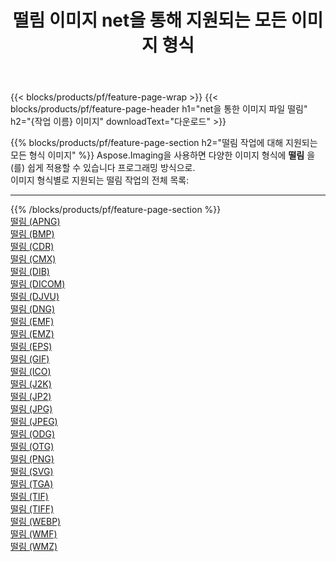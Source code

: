 ﻿---
title: 떨림 이미지 net을 통해 지원되는 모든 이미지 형식 
weight: 3920
url: /ko/net/dither 
lang: ko
langdirlevel: 2
locales: zh-hans,ja,it,ru,de,es,fr,nl,id,lt,pl,pt,vi,tr,ko,zh-hant,ar,hi,th,sv,cs,uk,he
description: Aspose.Imaging을 사용하면 net을 통해 쉽게 떨림 이미지를 만들 수 있습니다.
---

{{< blocks/products/pf/feature-page-wrap >}}
{{< blocks/products/pf/feature-page-header h1="net을 통한 이미지 파일 떨림" h2="{작업 이름} 이미지" downloadText="다운로드" >}}


{{% blocks/products/pf/feature-page-section  h2="떨림 작업에 대해 지원되는 모든 형식 이미지" %}}
Aspose.Imaging을 사용하면 다양한 이미지 형식에 **떨림** 을(를) 쉽게 적용할 수 있습니다 프로그래밍 방식으로. 
<br/>
이미지 형식별로 지원되는 떨림 작업의 전체 목록:
<hr/>
{{% /blocks/products/pf/feature-page-section %}}
<div class="container-fluid productfamilypage bg-gray">
    <div class="convertypes bg-gray agp-content section">
        <div class="container">
		<div class="row other-converters">
		    <div class='col-md-2 other-converter remove-lp remove-rp'><a href="/imaging/ko/net/dither/apng" >떨림 (APNG)</a></div><div class='col-md-2 other-converter remove-lp remove-rp'><a href="/imaging/ko/net/dither/bmp" >떨림 (BMP)</a></div><div class='col-md-2 other-converter remove-lp remove-rp'><a href="/imaging/ko/net/dither/cdr" >떨림 (CDR)</a></div><div class='col-md-2 other-converter remove-lp remove-rp'><a href="/imaging/ko/net/dither/cmx" >떨림 (CMX)</a></div><div class='col-md-2 other-converter remove-lp remove-rp'><a href="/imaging/ko/net/dither/dib" >떨림 (DIB)</a></div><div class='col-md-2 other-converter remove-lp remove-rp'><a href="/imaging/ko/net/dither/dicom" >떨림 (DICOM)</a></div><div class='col-md-2 other-converter remove-lp remove-rp'><a href="/imaging/ko/net/dither/djvu" >떨림 (DJVU)</a></div><div class='col-md-2 other-converter remove-lp remove-rp'><a href="/imaging/ko/net/dither/dng" >떨림 (DNG)</a></div><div class='col-md-2 other-converter remove-lp remove-rp'><a href="/imaging/ko/net/dither/emf" >떨림 (EMF)</a></div><div class='col-md-2 other-converter remove-lp remove-rp'><a href="/imaging/ko/net/dither/emz" >떨림 (EMZ)</a></div><div class='col-md-2 other-converter remove-lp remove-rp'><a href="/imaging/ko/net/dither/eps" >떨림 (EPS)</a></div><div class='col-md-2 other-converter remove-lp remove-rp'><a href="/imaging/ko/net/dither/gif" >떨림 (GIF)</a></div><div class='col-md-2 other-converter remove-lp remove-rp'><a href="/imaging/ko/net/dither/ico" >떨림 (ICO)</a></div><div class='col-md-2 other-converter remove-lp remove-rp'><a href="/imaging/ko/net/dither/j2k" >떨림 (J2K)</a></div><div class='col-md-2 other-converter remove-lp remove-rp'><a href="/imaging/ko/net/dither/jp2" >떨림 (JP2)</a></div><div class='col-md-2 other-converter remove-lp remove-rp'><a href="/imaging/ko/net/dither/jpg" >떨림 (JPG)</a></div><div class='col-md-2 other-converter remove-lp remove-rp'><a href="/imaging/ko/net/dither/jpeg" >떨림 (JPEG)</a></div><div class='col-md-2 other-converter remove-lp remove-rp'><a href="/imaging/ko/net/dither/odg" >떨림 (ODG)</a></div><div class='col-md-2 other-converter remove-lp remove-rp'><a href="/imaging/ko/net/dither/otg" >떨림 (OTG)</a></div><div class='col-md-2 other-converter remove-lp remove-rp'><a href="/imaging/ko/net/dither/png" >떨림 (PNG)</a></div><div class='col-md-2 other-converter remove-lp remove-rp'><a href="/imaging/ko/net/dither/svg" >떨림 (SVG)</a></div><div class='col-md-2 other-converter remove-lp remove-rp'><a href="/imaging/ko/net/dither/tga" >떨림 (TGA)</a></div><div class='col-md-2 other-converter remove-lp remove-rp'><a href="/imaging/ko/net/dither/tif" >떨림 (TIF)</a></div><div class='col-md-2 other-converter remove-lp remove-rp'><a href="/imaging/ko/net/dither/tiff" >떨림 (TIFF)</a></div><div class='col-md-2 other-converter remove-lp remove-rp'><a href="/imaging/ko/net/dither/webp" >떨림 (WEBP)</a></div><div class='col-md-2 other-converter remove-lp remove-rp'><a href="/imaging/ko/net/dither/wmf" >떨림 (WMF)</a></div><div class='col-md-2 other-converter remove-lp remove-rp'><a href="/imaging/ko/net/dither/wmz" >떨림 (WMZ)</a></div>
                </div>
        </div>
    </div>
</div>
<br/>


